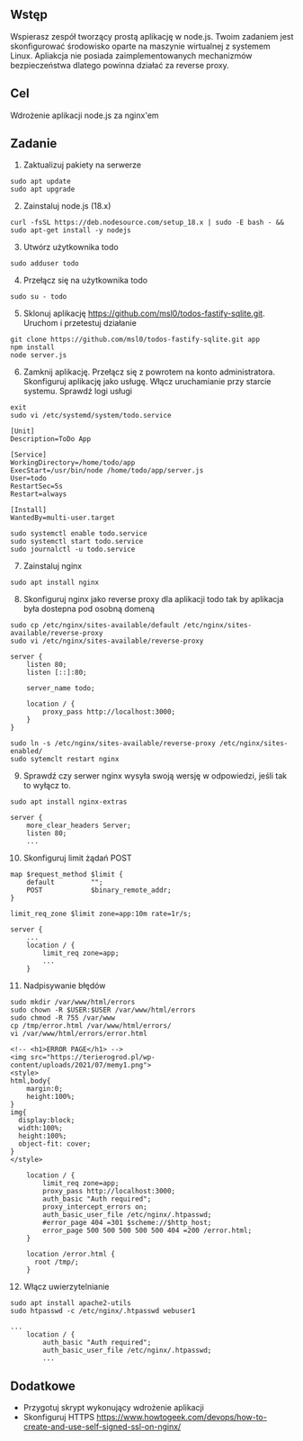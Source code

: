 ## Wstęp

Wspierasz zespół tworzący prostą aplikację w node.js. Twoim zadaniem jest skonfigurować środowisko oparte na maszynie wirtualnej z systemem Linux. Apliakcja nie posiada zaimplementowanych mechanizmów bezpieczeństwa dlatego powinna działać za reverse proxy.

## Cel
Wdrożenie aplikacji node.js za nginx'em

## Zadanie

1. Zaktualizuj pakiety na serwerze
```
sudo apt update
sudo apt upgrade
```
2. Zainstaluj node.js (18.x)
```
curl -fsSL https://deb.nodesource.com/setup_18.x | sudo -E bash - && sudo apt-get install -y nodejs
```
3. Utwórz użytkownika todo
```
sudo adduser todo
```
4. Przełącz się na użytkownika todo
```
sudo su - todo
```
5. Sklonuj aplikację https://github.com/msl0/todos-fastify-sqlite.git. Uruchom i przetestuj działanie
```
git clone https://github.com/msl0/todos-fastify-sqlite.git app
npm install
node server.js
```
6. Zamknij aplikację. Przełącz się z powrotem na konto administratora. Skonfiguruj aplikację jako usługę. Włącz uruchamianie przy starcie systemu. Sprawdź logi usługi
```
exit
sudo vi /etc/systemd/system/todo.service
```
```
[Unit]
Description=ToDo App

[Service]
WorkingDirectory=/home/todo/app
ExecStart=/usr/bin/node /home/todo/app/server.js
User=todo
RestartSec=5s
Restart=always

[Install]
WantedBy=multi-user.target
```
```
sudo systemctl enable todo.service
sudo systemctl start todo.service
sudo journalctl -u todo.service
```
7. Zainstaluj nginx
```
sudo apt install nginx
```
8. Skonfiguruj nginx jako reverse proxy dla aplikacji todo tak by aplikacja była dostepna pod osobną domeną
```
sudo cp /etc/nginx/sites-available/default /etc/nginx/sites-available/reverse-proxy
sudo vi /etc/nginx/sites-available/reverse-proxy
```
```
server {
    listen 80;
    listen [::]:80;

    server_name todo;

    location / {
        proxy_pass http://localhost:3000;
    }
}
```
```
sudo ln -s /etc/nginx/sites-available/reverse-proxy /etc/nginx/sites-enabled/
sudo sytemclt restart nginx
```
9. Sprawdź czy serwer nginx wysyła swoją wersję w odpowiedzi, jeśli tak to wyłącz to.
```
sudo apt install nginx-extras
```
```
server {
    more_clear_headers Server;
    listen 80;
    ...
```

10. Skonfiguruj limit żądań POST
```
map $request_method $limit {
    default         "";
    POST            $binary_remote_addr;
}

limit_req_zone $limit zone=app:10m rate=1r/s;

server {
    ...
    location / {
        limit_req zone=app;
        ...
    }
```
11. Nadpisywanie błędów
```
sudo mkdir /var/www/html/errors
sudo chown -R $USER:$USER /var/www/html/errors
sudo chmod -R 755 /var/www
cp /tmp/error.html /var/www/html/errors/
vi /var/www/html/errors/error.html
```
```
<!-- <h1>ERROR PAGE</h1> -->
<img src="https://terierogrod.pl/wp-content/uploads/2021/07/memy1.png">
<style>
html,body{
    margin:0;
    height:100%;
}
img{
  display:block;
  width:100%;
  height:100%;
  object-fit: cover;
}
</style>
```
```
    location / {
        limit_req zone=app;
        proxy_pass http://localhost:3000;
        auth_basic "Auth required";
        proxy_intercept_errors on;
        auth_basic_user_file /etc/nginx/.htpasswd;
        #error_page 404 =301 $scheme://$http_host;
        error_page 500 500 500 500 500 404 =200 /error.html;
    }

    location /error.html {
      root /tmp/;
    }
```
12. Włącz uwierzytelnianie
```
sudo apt install apache2-utils
sudo htpasswd -c /etc/nginx/.htpasswd webuser1
```
```
...
    location / {
        auth_basic "Auth required";
        auth_basic_user_file /etc/nginx/.htpasswd;
        ...
```

## Dodatkowe

- Przygotuj skrypt wykonujący wdrożenie aplikacji
- Skonfiguruj HTTPS https://www.howtogeek.com/devops/how-to-create-and-use-self-signed-ssl-on-nginx/
